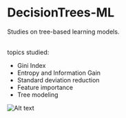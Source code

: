 # DecisionTrees-ML
Studies on tree-based learning models. 

<br>
topics studied: 

* Gini Index       
* Entropy and Information Gain 
* Standard deviation reduction 
* Feature importance
* Tree modeling 


![Alt text](https://sctr7.files.wordpress.com/2012/06/decision-tree-diagram3.jpg "Optional title")


               
